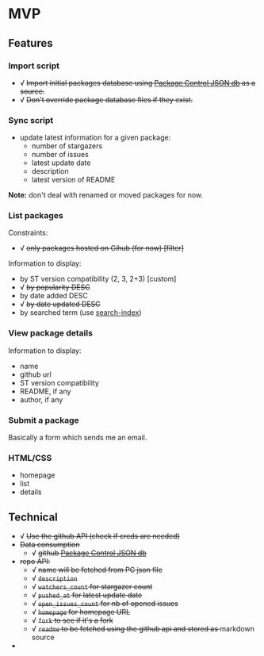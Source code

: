 MVP
===

## Features

### Import script

- √ <del>Import initial packages database using [Package Control JSON db] as a source.</del>
- √ <del>Don't override package database files if they exist.</del>

### Sync script

* update latest information for a given package:
    - number of stargazers
    - number of issues
    - latest update date
    - description
    - latest version of README

**Note:** don't deal with renamed or moved packages for now.

### List packages

Constraints:

* √ <del>only packages hosted on Gihub (for now) [filter]</del>

Information to display:

- by ST version compatibility (2, 3, 2+3) [custom]
- √ <del>by popularity DESC</del>
- by date added DESC
- √ <del>by date updated DESC</del>
- by searched term (use [search-index](https://github.com/fergiemcdowall/search-index))

### View package details

Information to display:

- name
- github url
- ST version compatibility
- README, if any
- author, if any

### Submit a package

Basically a form which sends me an email.

### HTML/CSS

- homepage
- list
- details

## Technical

* √ <del>Use the github API (check if creds are needed)</del>
* <del>Data consumption</del>
    - √ <del>github [Package Control JSON db]</del>
* <del>repo API:</del>
    - √ <del>name will be fetched from PC json file</del>
    - √ <del>`description`</del>
    - √ <del>`watchers_count` for stargazer count</del>
    - √ <del>`pushed_at` for latest update date</del>
    - √ <del>`open_issues_count` for nb of opened issues</del>
    - √ <del>`homepage` for homepage URL</del>
    - √ <del>`fork` to see if it's a fork</del>
    - √ <del>`readme` to be fetched using the github api and stored as </del>markdown source
*


[Package Control JSON db]: https://raw.github.com/wbond/package_control_channel/master/repositories.json
